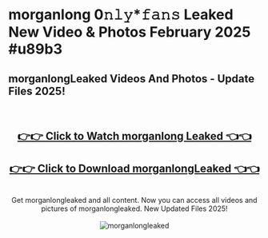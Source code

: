 # morganlong 0𝚗𝚕𝚢*𝚏𝚊𝚗𝚜 Leaked New Video & Photos February 2025 #u89b3

<h2>morganlongLeaked Videos And Photos - Update Files 2025!</h2>
<br>
<div align="center">
<h2><a href="https://mediaupload.pro?title=morganlong&ref=11F" rel="nofollow">👉👉 Click to Watch morganlong Leaked 👈👈</a></h2>
<h2><a href="https://mediaupload.pro?title=morganlong&ref=11F" rel="nofollow">👉👉 Click to Download morganlongLeaked 👈👈</a></h2>
<br>
Get morganlongleaked and all content. Now you can access all videos and pictures of morganlongleaked. New Updated Files 2025!
<br>
<br>
<a href="https://mediaupload.pro?title=morganlong&ref=11F" rel="nofollow" data-target="animated-image.originalLink"><img src="https://i.ibb.co/Gkj2r4b/banner.png" alt="morganlongleaked" style="max-width: 100%; display: inline-block;" data-target="animated-image.originalImage"></a>
</div>
<br>

